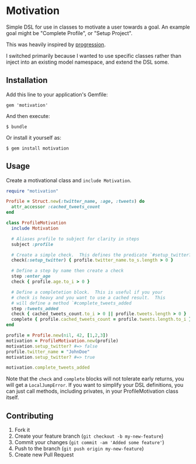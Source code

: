 # Motivation

Simple DSL for use in classes to motivate a user towards a goal.  An example
goal might be "Complete Profile", or "Setup Project".

This was heavily inspired by [progression](https://github.com/mguterl/progression).

I switched primarily because I wanted to use specific classes rather than inject into
an existing model namespace, and extend the DSL some.

## Installation

Add this line to your application's Gemfile:

    gem 'motivation'

And then execute:

    $ bundle

Or install it yourself as:

    $ gem install motivation

## Usage

Create a motivational class and `include Motivation`.

```ruby
require "motivation"

Profile = Struct.new(:twitter_name, :age, :tweets) do
  attr_accessor :cached_tweets_count
end

class ProfileMotivation
  include Motivation

  # Aliases profile to subject for clarity in steps
  subject :profile

  # Create a simple check.  This defines the predicate `#setup_twitter?`
  check(:setup_twitter) { profile.twitter_name.to_s.length > 0 }

  # Define a step by name then create a check
  step :enter_age
  check { profile.age.to_i > 0 }

  # Define a completetion block.  This is useful if you your
  # check is heavy and you want to use a cached result.  This
  # will define a method `#complete_tweets_added
  step :tweets_added
  check { cached_tweets_count.to_i > 0 || profile.tweets.length > 0 }
  complete { profile.cached_tweets_count = profile.tweets.length.to_i }
end

profile = Profile.new(nil, 42, [1,2,3])
motivation = ProfileMotivation.new(profile)
motivation.setup_twitter? #=> false
profile.twitter_name = "JohnDoe"
motivation.setup_twitter? #=> true

motivation.complete_tweets_added
```

Note that the `check` and `complete` blocks will not tolerate early returns, you
will get a `LocalJumpError`.  If you want to simplify your DSL definitions, you can
just call methods, including privates, in your ProfileMotivation class itself.

## Contributing

1. Fork it
2. Create your feature branch (`git checkout -b my-new-feature`)
3. Commit your changes (`git commit -am 'Added some feature'`)
4. Push to the branch (`git push origin my-new-feature`)
5. Create new Pull Request
